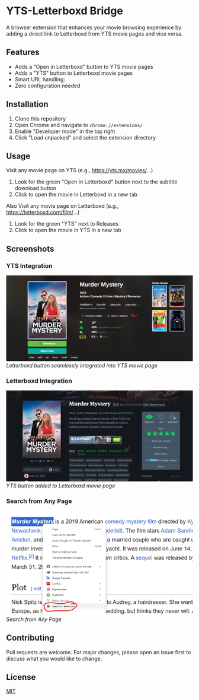# YTS-Letterboxd Bridge

A browser extension that enhances your movie browsing experience by adding a direct link to Letterboxd from YTS movie pages and vice versa.

## Features

- Adds a "Open in Letterboxd" button to YTS movie pages
- Adds a "YTS" button to Letterboxd movie pages
- Smart URL handling:
- Zero configuration needed

## Installation

1. Clone this repository
2. Open Chrome and navigate to `chrome://extensions/`
3. Enable "Developer mode" in the top right
4. Click "Load unpacked" and select the extension directory

## Usage

Visit any movie page on YTS (e.g., https://yts.mx/movies/...)
1. Look for the green "Open in Letterboxd" button next to the subtitle download button
2. Click to open the movie in Letterboxd in a new tab

Also Visit any movie page on Letterboxd (e.g., https://letterboxd.com/film/...)
1. Look for the green "YTS" next to Releases
2. Click to open the movie in YTS in a new tab

## Screenshots

### YTS Integration
![Letterboxd button on YTS](./screenshots/yts-integration.png)
*Letterboxd button seamlessly integrated into YTS movie page*

### Letterboxd Integration
![YTS button on Letterboxd](./screenshots/letterboxd-integration.png)
*YTS button added to Letterboxd movie page*


### Search from Any Page


![Search from Any Page](./screenshots/search-from-any-page.png)
*Search from Any Page*




## Contributing

Pull requests are welcome. For major changes, please open an issue first to discuss what you would like to change.

## License

[MIT](https://choosealicense.com/licenses/mit/) 
